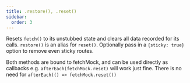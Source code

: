 ```yaml
---
title: .restore(), .reset()
sidebar:
  order: 3
---
```

Resets `fetch()` to its unstubbed state and clears all data recorded for its calls. `restore()` is an alias for `reset()`. Optionally pass in a `{sticky: true}` option to remove even sticky routes.


Both methods are bound to fetchMock, and can be used directly as callbacks e.g. `afterEach(fetchMock.reset)` will work just fine. There is no need for `afterEach(() => fetchMock.reset())`
